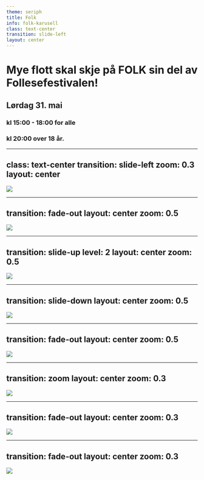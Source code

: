 ```yaml
---
theme: seriph
title: Folk
info: folk-karusell
class: text-center
transition: slide-left
layout: center
---
```


<script setup>
import {onMounted} from 'vue';
onMounted(() => {
if ($slidev.nav.currentPage===$page.value){
  setTimeout(()=> {$slidev.nav.nextSlide()},3000)
}})
</script>

# Mye flott skal skje på FOLK sin del av Follesefestivalen! 
 ## Lørdag 31. mai

 ### kl 15:00 - 18:00 for alle  
 ### kl 20:00 over 18 år. 

---
class: text-center
transition: slide-left
zoom: 0.3
layout: center
---

<script setup>
import {onMounted} from 'vue';
onMounted(() => {
if ($slidev.nav.currentPage===$page.value){
  setTimeout(()=> {window.location.href=3},3000)
}})
</script>

<div>
<img src=./images/1.jpg />
</div>

---
transition: fade-out
layout: center
zoom: 0.5
---

<script setup>
import {onMounted} from 'vue';
onMounted(() => {
if ($slidev.nav.currentPage===$page.value){
  setTimeout(()=> {window.location.href=4},3000)
}})
</script>

<div>
<img src=./images/2.png />
</div>

---
transition: slide-up
level: 2
layout: center
zoom: 0.5
---

<script setup>
import {onMounted} from 'vue';
onMounted(() => {
if ($slidev.nav.currentPage===$page.value){
  setTimeout(()=> {window.location.href=5},3000)
}})
</script>

<div>
<img src=./images/3.png />
</div>

---
transition: slide-down
layout: center
zoom: 0.5
---

<script setup>
import {onMounted} from 'vue';
onMounted(() => {
if ($slidev.nav.currentPage===$page.value){
  setTimeout(()=> {window.location.href=6},3000)
}})
</script>
<div>
<img src=./images/4.png />
</div>

---
transition: fade-out
layout: center
zoom: 0.5
---

<script setup>
import {onMounted} from 'vue';
onMounted(() => {
if ($slidev.nav.currentPage===$page.value){
  setTimeout(()=> {window.location.href=7},3000)
}})
</script>
<div>
<img src=./images/5.png />
</div>


---
transition: zoom
layout: center
zoom: 0.3
---

<script setup>
import {onMounted} from 'vue';
onMounted(() => {
if ($slidev.nav.currentPage===$page.value){
  setTimeout(()=> {window.location.href=8},3000)
}})
</script>

<div>
<img src=./images/6.jpg />
</div>

---
transition: fade-out
layout: center
zoom: 0.3
---

<script setup>
import {onMounted} from 'vue';
onMounted(() => {
if ($slidev.nav.currentPage===$page.value){
  setTimeout(()=> {window.location.href=9},3000)
}})
</script>

<div>
<img src=./images/7.jpg />
</div>

---
transition: fade-out
layout: center
zoom: 0.3
---

<script setup>
import {onMounted} from 'vue';
onMounted(() => {
if ($slidev.nav.currentPage===$page.value){
  setTimeout(()=> {window.location.href=1},3000)
}})
</script>

<div>
<img src=./images/8.jpg />
</div>


